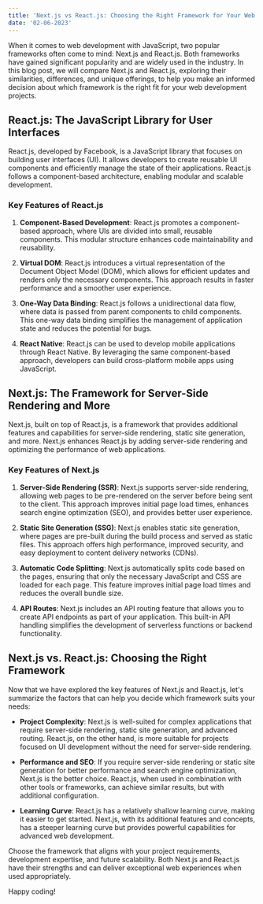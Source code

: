 ```yaml
---
title: 'Next.js vs React.js: Choosing the Right Framework for Your Web Development'
date: '02-06-2023'
---
```



When it comes to web development with JavaScript, two popular frameworks often come to mind: Next.js and React.js. Both frameworks have gained significant popularity and are widely used in the industry. In this blog post, we will compare Next.js and React.js, exploring their similarities, differences, and unique offerings, to help you make an informed decision about which framework is the right fit for your web development projects.

## React.js: The JavaScript Library for User Interfaces

React.js, developed by Facebook, is a JavaScript library that focuses on building user interfaces (UI). It allows developers to create reusable UI components and efficiently manage the state of their applications. React.js follows a component-based architecture, enabling modular and scalable development.

### Key Features of React.js

1. **Component-Based Development**: React.js promotes a component-based approach, where UIs are divided into small, reusable components. This modular structure enhances code maintainability and reusability.

2. **Virtual DOM**: React.js introduces a virtual representation of the Document Object Model (DOM), which allows for efficient updates and renders only the necessary components. This approach results in faster performance and a smoother user experience.

3. **One-Way Data Binding**: React.js follows a unidirectional data flow, where data is passed from parent components to child components. This one-way data binding simplifies the management of application state and reduces the potential for bugs.

4. **React Native**: React.js can be used to develop mobile applications through React Native. By leveraging the same component-based approach, developers can build cross-platform mobile apps using JavaScript.

## Next.js: The Framework for Server-Side Rendering and More

Next.js, built on top of React.js, is a framework that provides additional features and capabilities for server-side rendering, static site generation, and more. Next.js enhances React.js by adding server-side rendering and optimizing the performance of web applications.

### Key Features of Next.js

1. **Server-Side Rendering (SSR)**: Next.js supports server-side rendering, allowing web pages to be pre-rendered on the server before being sent to the client. This approach improves initial page load times, enhances search engine optimization (SEO), and provides better user experience.

2. **Static Site Generation (SSG)**: Next.js enables static site generation, where pages are pre-built during the build process and served as static files. This approach offers high performance, improved security, and easy deployment to content delivery networks (CDNs).

3. **Automatic Code Splitting**: Next.js automatically splits code based on the pages, ensuring that only the necessary JavaScript and CSS are loaded for each page. This feature improves initial page load times and reduces the overall bundle size.

4. **API Routes**: Next.js includes an API routing feature that allows you to create API endpoints as part of your application. This built-in API handling simplifies the development of serverless functions or backend functionality.

## Next.js vs. React.js: Choosing the Right Framework

Now that we have explored the key features of Next.js and React.js, let's summarize the factors that can help you decide which framework suits your needs:

- **Project Complexity**: Next.js is well-suited for complex applications that require server-side rendering, static site generation, and advanced routing. React.js, on the other hand, is more suitable for projects focused on UI development without the need for server-side rendering.

- **Performance and SEO**: If you require server-side rendering or static site generation for better performance and search engine optimization, Next.js is the better choice. React.js, when used in combination with other tools or frameworks, can achieve similar results, but with additional configuration.

- **Learning Curve**: React.js has a relatively shallow learning curve, making it easier to get started. Next.js, with its additional features and concepts, has a steeper learning curve but provides powerful capabilities for advanced web development.

Choose the framework that aligns with your project requirements, development expertise, and future scalability. Both Next.js and React.js have their strengths and can deliver exceptional web experiences when used appropriately.

Happy coding!
